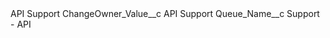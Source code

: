 <?xml version="1.0" encoding="UTF-8"?>
<CustomMetadata xmlns="http://soap.sforce.com/2006/04/metadata" xmlns:xsi="http://www.w3.org/2001/XMLSchema-instance" xmlns:xsd="http://www.w3.org/2001/XMLSchema">
    <label>API Support</label>
    <values>
        <field>ChangeOwner_Value__c</field>
        <value xsi:type="xsd:string">API Support</value>
    </values>
    <values>
        <field>Queue_Name__c</field>
        <value xsi:type="xsd:string">Support - API</value>
    </values>
</CustomMetadata>
